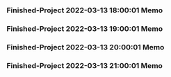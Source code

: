 ### Finished-Project 2022-03-13 18:00:01 Memo
### Finished-Project 2022-03-13 19:00:01 Memo
### Finished-Project 2022-03-13 20:00:01 Memo
### Finished-Project 2022-03-13 21:00:01 Memo
